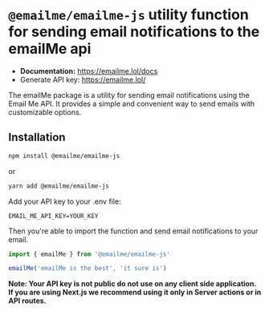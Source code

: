 # `@emailme/emailme-js` utility function for sending email notifications to the emailMe api

- **Documentation:** https://emailme.lol/docs
- Generate API key: https://emailme.lol/

The emailMe package is a utility for sending email notifications using the Email Me API. It provides a simple and convenient way to send emails with customizable options.

## Installation

```sh
npm install @emailme/emailme-js
```
or 

```sh
yarn add @emailme/emailme-js
```

Add your API key to your .env file:
```env
EMAIL_ME_API_KEY=YOUR_KEY
```

Then you're able to import the function and send email notifications to your email.

```js
import { emailMe } from '@emailme/emailme-js'

emailMe('emailMe is the best', 'it sure is')
```
**Note: Your API key is not public do not use on any client side application. If you are using Next.js we recommend using it only in Server actions or in API routes.**
